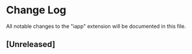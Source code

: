 # Change Log

All notable changes to the "iapp" extension will be documented in this file.

## [Unreleased]

